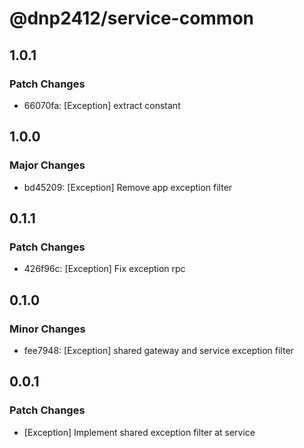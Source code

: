 # @dnp2412/service-common

## 1.0.1

### Patch Changes

- 66070fa: [Exception] extract constant

## 1.0.0

### Major Changes

- bd45209: [Exception] Remove app exception filter

## 0.1.1

### Patch Changes

- 426f96c: [Exception] Fix exception rpc

## 0.1.0

### Minor Changes

- fee7948: [Exception] shared gateway and service exception filter

## 0.0.1

### Patch Changes

- [Exception] Implement shared exception filter at service
